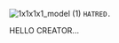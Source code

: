 ![1x1x1x1_model (1)](https://github.com/user-attachments/assets/1db6b037-cb7f-4b61-b27b-bc401c28f43f)
 `HATRED.`
 <BODY></BODY> HELLO CREATOR... 
